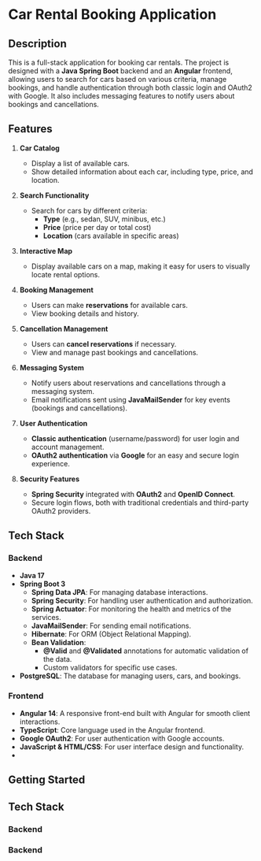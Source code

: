 # Car Rental Booking Application

## Description
This is a full-stack application for booking car rentals. The project is designed with a **Java Spring Boot** backend and an **Angular** frontend, allowing users to search for cars based on various criteria, manage bookings, and handle authentication through both classic login and OAuth2 with Google. It also includes messaging features to notify users about bookings and cancellations.

## Features
1. **Car Catalog**
   - Display a list of available cars.
   - Show detailed information about each car, including type, price, and location.

2. **Search Functionality**
   - Search for cars by different criteria:
     - **Type** (e.g., sedan, SUV, minibus, etc.)
     - **Price** (price per day or total cost)
     - **Location** (cars available in specific areas)

3. **Interactive Map**
   - Display available cars on a map, making it easy for users to visually locate rental options.

4. **Booking Management**
   - Users can make **reservations** for available cars.
   - View booking details and history.

5. **Cancellation Management**
   - Users can **cancel reservations** if necessary.
   - View and manage past bookings and cancellations.

6. **Messaging System**
   - Notify users about reservations and cancellations through a messaging system.
   - Email notifications sent using **JavaMailSender** for key events (bookings and cancellations).

7. **User Authentication**
   - **Classic authentication** (username/password) for user login and account management.
   - **OAuth2 authentication** via **Google** for an easy and secure login experience.

8. **Security Features**
   - **Spring Security** integrated with **OAuth2** and **OpenID Connect**.
   - Secure login flows, both with traditional credentials and third-party OAuth2 providers.

## Tech Stack

### Backend
- **Java 17**
- **Spring Boot 3**
  - **Spring Data JPA**: For managing database interactions.
  - **Spring Security**: For handling user authentication and authorization.
  - **Spring Actuator**: For monitoring the health and metrics of the services.
  - **JavaMailSender**: For sending email notifications.
  - **Hibernate**: For ORM (Object Relational Mapping).
  - **Bean Validation**: 
    - **@Valid** and **@Validated** annotations for automatic validation of the data.
    - Custom validators for specific use cases.
- **PostgreSQL**: The database for managing users, cars, and bookings.

### Frontend
- **Angular 14**: A responsive front-end built with Angular for smooth client interactions.
- **TypeScript**: Core language used in the Angular frontend.
- **Google OAuth2**: For user authentication with Google accounts.
- **JavaScript & HTML/CSS**: For user interface design and functionality.
- 
## Getting Started

## Tech Stack

### Backend

### Backend




